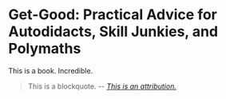 # Get-Good: Practical Advice for Autodidacts, Skill Junkies, and Polymaths
This is a book. Incredible.
> This is a blockquote.
> -- <cite>[This is an attribution.][1]</cite>

[1]:http://www.facebook.com
